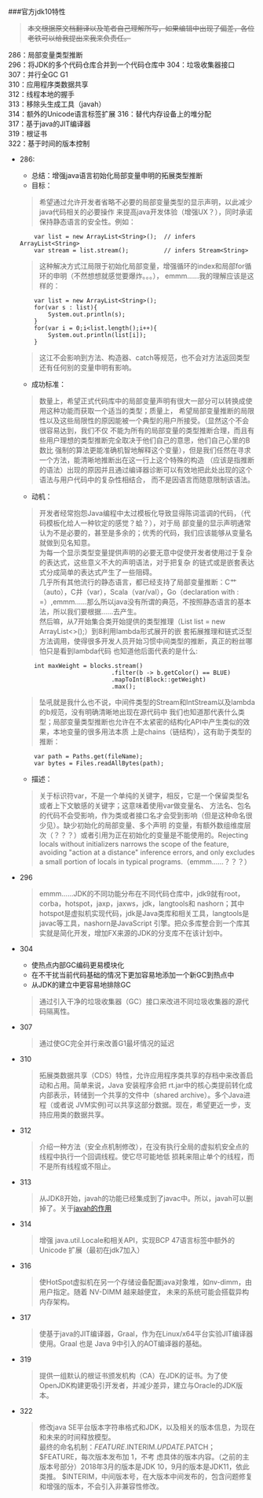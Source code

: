 ###官方jdk10特性
> ~~本文根据原文档翻译以及笔者自己理解所写，如果编辑中出现了偏差，各位老铁可以给我提出来我来负责任。~~  

286：局部变量类型推断  
296：将JDK的多个代码仓库合并到一个代码仓库中
304：垃圾收集器接口  
307：并行全GC G1  
310：应用程序类数据共享  
312：线程本地的握手  
313：移除头生成工具（javah）  
314：额外的Unicode语言标签扩展 
316：替代内存设备上的堆分配  
317：基于java的JIT编译器  
319：根证书  
322：基于时间的版本控制  

*  286: 
    * 总结：增强java语言初始化局部变量申明的拓展类型推断
    * 目标：
    > 希望通过允许开发者省略不必要的局部变量类型的显示声明，以此减少java代码相关的必要操作
    来提高java开发体验（增强UX？），同时承诺保持静态语言的安全性。例如：
    ````
        var list = new ArrayList<String>();  // infers ArrayList<String>
        var stream = list.stream();          // infers Stream<String>
    ````
    > 这种解决方式江局限于初始化局部变量，增强循环的index和局部for循环的申明（不然想想就感觉要爆炸。。。），
    emmm......我的理解应该是这样的：
    ````
        var list = new ArrayList<String>();
        for(var s : list){
            System.out.println(s);
        }
        for(var i = 0;i<list.length();i++){
            System.out.println(list[i]);
        }
    ````
    > 这江不会影响到方法、构造器、catch等规范，也不会对方法返回类型还有任何别的变量申明有影响。
    * 成功标准：
    > 数量上，希望正式代码库中的局部变量声明有很大一部分可以转换成使用这种功能而获取一个适当的类型；质量上，
    希望局部变量推断的局限性以及这些局限性的原因能被一个典型的用户所接受。（显然这个不会很容易达到，我们不仅
    不能为所有的局部变量的类型推断合理，而且有些用户理想的类型推断完全取决于他们自己的意思，他们自己心里的B数比
    强制的算法更能准确机智地解释这个变量），但是我们任然在寻求一个方法，能清晰地推断出在这一行上这个特殊的构造
    （应该是指推断的语法）出现的原因并且通过编译器诊断可以有效地把此处出现的这个语法与用户代码中的复杂性相结合，
    而不是因语言而随意限制该语法。
    * 动机：
    > 开发者经常抱怨Java编程中太过模板化导致显得陈词滥调的代码，（代码模板化给人一种钦定的感觉？蛤？），对于局
    部变量的显示声明通常认为不是必要的，甚至是多余的；优秀的代码，我们应该能够从变量名就做到见名知意。  
    为每一个显示类型变量提供声明的必要无意中促使开发者使用过于复杂的表达式，这些意义不大的声明语法，对于把复杂
    的链式或是嵌套表达式分成简单的表达式产生了一些阻碍。  
    几乎所有其他流行的静态语言，都已经支持了局部变量推断：C艹（auto），C井（var），Scala（var/val），Go（declaration
    with : =）,emmm......那么所以java没有所谓的典范，不按照静态语言的基本法，所以我们要根据......去产生。  
    然后嘛，从7开始集合类开始提供的类型推理（List<String> list = new ArrayList<>();）到8利用lambda形式展开的嵌
    套拓展推理和链式泛型方法调用，使得很多开发人员开始习惯中间类型的推断，真正的粉丝哪怕只是看到lambda代码
    也知道他后面代表的是什么:
    ````
        int maxWeight = blocks.stream()
                              .filter(b -> b.getColor() == BLUE)
                              .mapToInt(Block::getWeight)
                              .max();
    ````
    > 坠吼就是我什么也不说，中间件类型的Stream<Block>和IntStream以及lambda的b规范，没有明确清晰地出现在源代码中
    我们也知道那代表什么类型；局部变量类型推断也允许在不太紧密的结构化API中产生类似的效果，本地变量的很多用法本质
    上是chains（链结构），这有助于类型的推断：
    ````
        var path = Paths.get(fileName);
        var bytes = Files.readAllBytes(path);
    ````
    * 描述：
    > 关于标识符var，不是一个单纯的关键字，相反，它是一个保留类型名或者上下文敏感的关键字；这意味着使用var做变量名、
    方法名、包名的代码不会受影响，作为类或者接口名才会受到影响（但是这种命名很少见）。缺少初始化的局部变量、多个声明
    的变量，有额外数组维度层次（？？？）或者引用为正在初始化的变量是不能使用的。Rejecting locals without initializers 
    narrows the scope of the feature, avoiding "action at a distance" inference errors, and only excludes a small 
    portion of locals in typical programs.（emmm......？？？）
    
* 296 
    > emmm......JDK的不同功能分布在不同代码仓库中，jdk9就有root，corba，hotspot，jaxp，jaxws，jdk，langtools和
     nashorn；其中hotspot是虚拟机实现代码，jdk是Java类库和相关工具，langtools是javac等工具，nashorn是JavaScript
     引擎。把众多库整合到一个库其实就是简化开发，增加FX来源的JDK的分支库不在该计划中。
     
* 304
    * 使热点内部GC编码更易模块化
    * 在不干扰当前代码基础的情况下更加容易地添加一个新GC到热点中
    * 从JDK的建立中更容易地排除GC
    
    > 通过引入干净的垃圾收集器（GC）接口来改进不同垃圾收集器的源代码隔离性。
    
* 307
    > 通过使GC完全并行来改善G1最坏情况的延迟
    
* 310
    > 拓展类数据共享（CDS）特性，允许应用程序类共享的存档中来改善启动和占用。简单来说，Java 安装程序会把 
    rt.jar中的核心类提前转化成内部表示，转储到一个共享的文件中（shared archive）。多个Java进程（或者说 
    JVM实例)可以共享这部分数据。现在，希望更近一步，支持应用类的数据共享。
    
* 312
    > 介绍一种方法（安全点机制修改），在没有执行全局的虚拟机安全点的线程中执行一个回调线程。使它尽可能地低
    损耗来阻止单个的线程，而不是所有线程或不阻止。
    
* 313
    > 从JDK8开始，javah的功能已经集成到了javac中。所以，javah可以删掉了。关于[javah的作用](https://baike.baidu.com/item/javah/10711498?fr=aladdin)
    
* 314
    > 增强 java.util.Locale和相关API，实现BCP 47语言标签中额外的 Unicode 扩展（最初在jdk7加入）
    
* 316
    > 使HotSpot虚拟机在另一个存储设备配置java对象堆，如nv-dimm，由用户指定。随着 NV-DIMM 越来越便宜，
    未来的系统可能会搭载异构内存架构。
    
* 317
    > 使基于java的JIT编译器，Graal，作为在Linux/x64平台实验JIT编译器使用。Graal 也是 Java 9中引入的AOT编译器的基础。
   
* 319
    > 提供一组默认的根证书颁发机构（CA）在JDK的证书。为了使OpenJDK构建更吸引开发者，并减少差异，建立与Oracle的JDK版本。
    
* 322
    > 修改java SE平台版本字符串格式和JDK，以及相关的版本信息，为现在和未来的时间释放模型。  
    > 最终的命名机制：$FEATURE.$INTERIM.$UPDATE.$PATCH；$FEATURE，每次版本发布加 1，不考
    虑具体的版本内容。（之前的主版本号部分）2018年3月的版本是JDK 10，9月的版本是JDK11，依此类推。
    $INTERIM，中间版本号，在大版本中间发布的，包含问题修复和增强的版本，不会引入非兼容性修改。